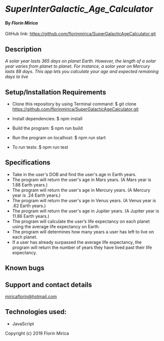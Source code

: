 # _SuperInterGalactic_Age_Calculator_
#### By _**Florin Mirica**_
GitHub link: https://github.com/florinmirica/SuperGalacticAgeCalculator.git

## Description

_A solar year lasts 365 days on planet Earth. However, the length of a solar year varies from planet to planet. For instance, a solar year on Mercury lasts 88 days. This app lets you calculate your age and expected remaining days to live_
## Setup/Installation Requirements

* Clone this repository by using Terminal command:
    $ git clone https://github.com/florinmirica/SuperGalacticAgeCalculator.git

* Install dependencies:
    $ npm install

* Build the program:
    $ npm run build

* Run the program on localhost:
    $ npm run start

* To run tests:
    $ npm run test

## Specifications

* Take in the user's DOB and find the user's age in Earth years.
* The program will return the user's age in Mars years. (A Mars year is 1.88 Earth years.)
* The program will return the user's age in Mercury years. (A Mercury year is .24 Earth years.)
* The program will return the user's age in Venus years. (A Venus year is .62 Earth years.)
* The program will return the user's age in Jupiter years. (A Jupiter year is 11.86 Earth years.)
* The program will calculate the user’s life expectancy on each planet using the average life expectancy on Earth.
* The program will determines how many years a user has left to live on each planet.
* If a user has already surpassed the average life expectancy, the program will return the number of years they have lived past their life expectancy.

## Known bugs



## Support and contact details

miricaflorin@hotmail.com

## Technologies used:

* JavaScript


Copyright (c) 2019 Florin Mirica
